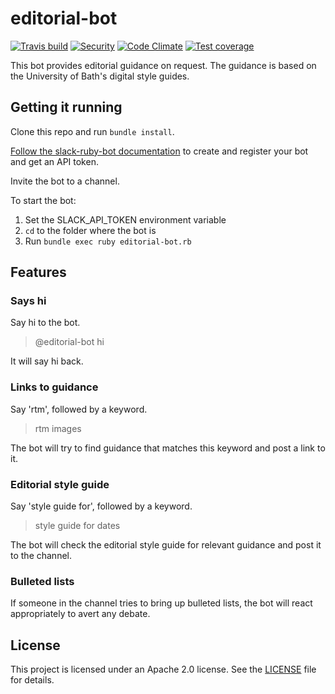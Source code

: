 # editorial-bot

[![Travis build](https://travis-ci.org/uniofbathdmc/editorial-bot.svg?branch=master)](https://travis-ci.org/uniofbathdmc/editorial-bot)
[![Security](https://hakiri.io/github/uniofbathdmc/editorial-bot/master.svg)](https://hakiri.io/github/uniofbathdmc/editorial-bot/master) [![Code Climate](https://codeclimate.com/github/uniofbathdmc/editorial-bot/badges/gpa.svg)](https://codeclimate.com/github/uniofbathdmc/editorial-bot) [![Test coverage](https://codeclimate.com/github/uniofbathdmc/editorial-bot/badges/coverage.svg)](https://codeclimate.com/github/uniofbathdmc/editorial-bot/coverage)

This bot provides editorial guidance on request. The guidance is based on the University of Bath's digital style guides.

## Getting it running

Clone this repo and run `bundle install`.

[Follow the slack-ruby-bot documentation](https://github.com/slack-ruby/slack-ruby-bot/blob/master/DEPLOYMENT.md) to create and register your bot and get an API token.

Invite the bot to a channel.

To start the bot:

1. Set the SLACK_API_TOKEN environment variable
2. `cd` to the folder where the bot is
3. Run `bundle exec ruby editorial-bot.rb`

## Features

### Says hi

Say hi to the bot.

> @editorial-bot hi

It will say hi back.

### Links to guidance

Say 'rtm', followed by a keyword.

> rtm images

The bot will try to find guidance that matches this keyword and post a link to it.

### Editorial style guide

Say 'style guide for', followed by a keyword.

> style guide for dates

The bot will check the editorial style guide for relevant guidance and post it to the channel.

### Bulleted lists

If someone in the channel tries to bring up bulleted lists, the bot will react appropriately to avert any debate.

## License

This project is licensed under an Apache 2.0 license. See the [LICENSE](LICENSE) file for details.
